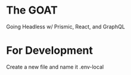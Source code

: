 # The GOAT
Going Headless w/ Prismic, React, and GraphQL

# For Development
Create a new file and name it
.env-local
